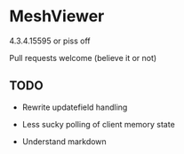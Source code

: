 # MeshViewer

4.3.4.15595 or piss off

Pull requests welcome (believe it or not)

## TODO

* Rewrite updatefield handling

* Less sucky polling of client memory state

* Understand markdown
